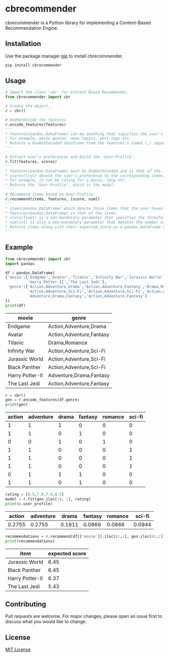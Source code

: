 # cbrecommender

cbrecommender is a Python library for implementing a Content-Based Recommendation Engine.

## Installation

Use the package manager [pip](https://pip.pypa.io/en/stable/) to install cbrecommender.

```bash
pip install cbrecommender
```

## Usage

```python
# Import the class 'cbr' for Content-Based Recommender.
from cbrecommender import cbr

# Create the object.
r = cbr()

# OneHotEncode the features
r.encode_features(features)
''' 
* features(pandas.DataFrame) can be anything that signifies the user's preferences.
* For example, movie genres, news topics, post tags etc.
* Returns a OneHotEncoded dataframe from the features's comma (,) separated values.
'''

# Extract user's preferences and build the 'User-Profile'.
r.fit(features, scores)
''' 
* features(pandas.DataFrame) must be OneHotEncoded and is that of the items of user's choice.
* scores(list) denote the user's preference to the corresponding items.
* For example, it can be rating for a movie, song etc. 
* Returns the 'User-Profile', which is the model.
 '''
# Recommend items based on User-Profile.
r.recommend(items, features, [score, num])
''' 
* items(pandas.DataFrame) which denote those items that the user haven't chosen.
* features(pandas.DataFrame) is that of the items.
* score(float) is a non-mandatory parameter that specifies the threshold score for recommending items.
* num(int) is also a non-mandatory parameter that denotes the number of items to be recommended.
* Returns items along with their expected_score as a pandas.DataFrame object.
'''
```

## Example
```python
from cbrecommender import cbr
import pandas
```
```python
df = pandas.DataFrame(
{'movie':['Endgame','Avatar','Titanic','Infinity War','Jurassic World','Black Panther',
          'Harry Potter-II','The Last Jedi'],
 'genre':['Action,Adventure,Drama','Action,Adventure,Fantasy','Drama,Romance',
          'Action,Adventure,Sci-Fi','Action,Adventure,Sci-Fi','Action,Adventure,Sci-Fi',
          'Adventure,Drama,Fantasy','Action,Adventure,Fantasy']
})
print(df)
```
| movie | genre |
--------|--------
|Endgame|Action,Adventure,Drama|
|Avatar|Action,Adventure,Fantasy|
|Titanic|Drama,Romance|
|Infinity War|Action,Adventure,Sci-Fi|
|Jurassic World|Action,Adventure,Sci-Fi|
|Black Panther|Action,Adventure,Sci-Fi|
|Harry Potter-II|Adventure,Drama,Fantasy|
|The Last Jedi|Action,Adventure,Fantasy|

```python
r = cbr()
gen = r.encode_features(df.genre)
print(gen)
```
| action | adventure | drama | fantasy | romance | sci-fi |
-------|-------|--------|---------|------|------|
|1|1|1|0|0|0|
|1|1|0|1|0|0|
|0|0|1|0|1|0|
|1|1|0|0|0|1|
|1|1|0|0|0|1|
|1|1|0|0|0|1|
|0|1|1|1|0|0|
|1|1|0|1|0|0|

```python
rating = [8.5,7.8,7.8,8.5]
model = r.fit(gen.iloc[:4, :], rating)
print(c.user_profile)
```
| action | adventure | drama | fantasy | romance | sci-fi |
-------|-------|--------|---------|------|------|
|0.2755|0.2755|0.1811|0.0866|0.0866|0.0944|

```python
recommendations = r.recommend(df[['movie']].iloc[4:,:], gen.iloc[4:,:])
print(recommendations)
```
| item| expected score |
--------|--------
|Jurassic World|6.45|
|Black Panther|6.45|
|Harry Potter-II|6.37|
|The Last Jedi|5.43|

## Contributing
Pull requests are welcome. For major changes, please open an issue first to discuss what you would like to change.

## License
[MIT License ](https://github.com/mochatek/cbrecommender/blob/master/LICENSE.txt)